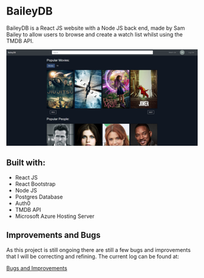 # BaileyDB

BaileyDB is a React JS website with a Node JS back end, made by Sam Bailey to allow users to browse and create a watch list whilst using the TMDB API.

![homePage](src/images/homePage.webp)

## Built with:

- React JS
- React Bootstrap
- Node JS
- Postgres Database
- Auth0
- TMDB API
- Microsoft Azure Hosting Server

## Improvements and Bugs

As this project is still ongoing there are still a few bugs and improvements that I will be correcting and refining. The current log can be found at:

[Bugs and Improvements](Improvements&Bugs.md)
